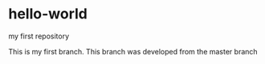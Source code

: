 # hello-world
my first repository

This is my first branch. This branch was developed from the master branch
